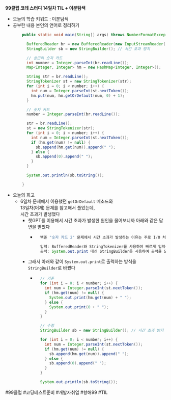 <b>99클럽 코테 스터디 14일차 TIL + 이분탐색</b>

- 오늘의 학습 키워드 : 이분탐색
- 공부한 내용 본인의 언어로 정리하기
    ```java
        public static void main(String[] args) throws NumberFormatException, IOException {

          BufferedReader br = new BufferedReader(new InputStreamReader(System.in));
          StringBuilder sb = new StringBuilder(); // 시간 초과 방지

          // 상근이 숫자 카드
          int number = Integer.parseInt(br.readLine());
          Map<Integer, Integer> hm = new HashMap<Integer, Integer>();

          String str = br.readLine();
          StringTokenizer st = new StringTokenizer(str);
          for (int i = 0; i < number; i++) {
            int num = Integer.parseInt(st.nextToken());
            hm.put(num, hm.getOrDefault(num, 0) + 1);
          }

          // 숫자 카드
          number = Integer.parseInt(br.readLine());

          str = br.readLine();
          st = new StringTokenizer(str);
          for (int i = 0; i < number; i++) {
            int num = Integer.parseInt(st.nextToken());
            if (hm.get(num) != null) {
              sb.append(hm.get(num)).append(" ");
            } else {
              sb.append(0).append(" ");
            }
          }

          System.out.println(sb.toString());

        }
    ```
- 오늘의 회고
  - 6일차 문제에서 이용했던 `getOrDefault` 메소드와<br>13일차(어제) 문제를 참고해서 풀었는데,<br>시간 초과가 발생했다
    - 챗GPT를 이용해서 시간 초과가 발생한 원인을 물어보니까 아래와 같은 답변을 받았다
      - ```java
          백준 "숫자 카드 2" 문제에서 시간 초과가 발생하는 이유는 주로 I/O 처리 방식과 반복적인 출력 작업 때문입니다. System.out.print를 반복적으로 호출하면 출력 속도가 매우 느려져서 시간 초과가 발생할 수 있습니다. 이를 개선하기 위해서는 다음과 같은 방법을 사용하여 입력과 출력을 효율적으로 처리해야 합니다:

          입력: BufferedReader와 StringTokenizer를 사용하여 빠르게 입력을 처리합니다. 이는 이미 사용 중이므로 문제가 없습니다.
          출력: System.out.print 대신 StringBuilder를 사용하여 출력을 모아서 한 번에 출력합니다. 이렇게 하면 I/O 성능이 크게 향상됩니다.
        ```
    - 그래서 아래와 같이 `System.out.print`로 출력하는 방식을 `StringBuilder`로 바꿨다
      - ```java
          // 기존
          for (int i = 0; i < number; i++) {
            int num = Integer.parseInt(st.nextToken());
            if (hm.get(num) != null) {
              System.out.print(hm.get(num) + " ");
            } else {
              System.out.print(0 + " ");
            }
          }

          // 수정
          StringBuilder sb = new StringBuilder(); // 시간 초과 방지

          for (int i = 0; i < number; i++) {
            int num = Integer.parseInt(st.nextToken());
            if (hm.get(num) != null) {
              sb.append(hm.get(num)).append(" ");
            } else {
              sb.append(0).append(" ");
            }
          }

          System.out.println(sb.toString());
        ```

#99클럽 #코딩테스트준비 #개발자취업 #항해99 #TIL

